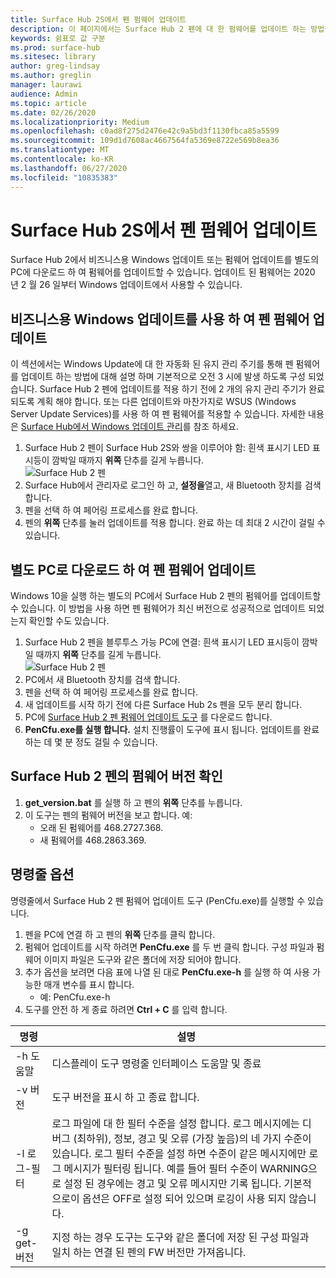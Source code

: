 ```yaml
---
title: Surface Hub 2S에서 펜 펌웨어 업데이트
description: 이 페이지에서는 Surface Hub 2 펜에 대 한 펌웨어를 업데이트 하는 방법을 설명 합니다.
keywords: 쉼표로 값 구분
ms.prod: surface-hub
ms.sitesec: library
author: greg-lindsay
ms.author: greglin
manager: laurawi
audience: Admin
ms.topic: article
ms.date: 02/26/2020
ms.localizationpriority: Medium
ms.openlocfilehash: c0ad8f275d2476e42c9a5bd3f1130fbca85a5599
ms.sourcegitcommit: 109d1d7608ac4667564fa5369e8722e569b8ea36
ms.translationtype: MT
ms.contentlocale: ko-KR
ms.lasthandoff: 06/27/2020
ms.locfileid: "10835383"
---
```

# Surface Hub 2S에서 펜 펌웨어 업데이트

Surface Hub 2에서 비즈니스용 Windows 업데이트 또는 펌웨어 업데이트를 별도의 PC에 다운로드 하 여 펌웨어를 업데이트할 수 있습니다. 업데이트 된 펌웨어는 2020 년 2 월 26 일부터 Windows 업데이트에서 사용할 수 있습니다. 

## 비즈니스용 Windows 업데이트를 사용 하 여 펜 펌웨어 업데이트

이 섹션에서는 Windows Update에 대 한 자동화 된 유지 관리 주기를 통해 펜 펌웨어를 업데이트 하는 방법에 대해 설명 하며 기본적으로 오전 3 시에 발생 하도록 구성 되었습니다. Surface Hub 2 펜에 업데이트를 적용 하기 전에 2 개의 유지 관리 주기가 완료 되도록 계획 해야 합니다. 또는 다른 업데이트와 마찬가지로 WSUS (Windows Server Update Services)를 사용 하 여 펜 펌웨어를 적용할 수 있습니다. 자세한 내용은 [Surface Hub에서 Windows 업데이트 관리](manage-windows-updates-for-surface-hub.md)를 참조 하세요.

1. Surface Hub 2 펜이 Surface Hub 2S와 쌍을 이루어야 함: 흰색 표시기 LED 표시등이 깜박일 때까지 **위쪽** 단추를 길게 누릅니다. <br>
![Surface Hub 2 펜](images/sh2-pen-1.png) <br>
2. Surface Hub에서 관리자로 로그인 하 고, **설정을**열고, 새 Bluetooth 장치를 검색 합니다.
3. 펜을 선택 하 여 페어링 프로세스를 완료 합니다.
4. 펜의 **위쪽** 단추를 눌러 업데이트를 적용 합니다. 완료 하는 데 최대 2 시간이 걸릴 수 있습니다.

## 별도 PC로 다운로드 하 여 펜 펌웨어 업데이트

Windows 10을 실행 하는 별도의 PC에서 Surface Hub 2 펜의 펌웨어를 업데이트할 수 있습니다. 이 방법을 사용 하면 펜 펌웨어가 최신 버전으로 성공적으로 업데이트 되었는지 확인할 수도 있습니다.

1. Surface Hub 2 펜을 블루투스 가능 PC에 연결: 흰색 표시기 LED 표시등이 깜박일 때까지 **위쪽** 단추를 길게 누릅니다. <br>
![Surface Hub 2 펜](images/sh2-pen-1.png) <br>
2. PC에서 새 Bluetooth 장치를 검색 합니다.
3. 펜을 선택 하 여 페어링 프로세스를 완료 합니다.
4. 새 업데이트를 시작 하기 전에 다른 Surface Hub 2s 펜을 모두 분리 합니다.
3. PC에 [Surface Hub 2 펜 펌웨어 업데이트 도구](https://download.microsoft.com/download/8/3/F/83FD5089-D14E-42E3-AF7C-6FC36F80D347/Pen_Firmware_Tool.zip) 를 다운로드 합니다.
4. **PenCfu.exe를 실행 합니다.** 설치 진행률이 도구에 표시 됩니다. 업데이트를 완료 하는 데 몇 분 정도 걸릴 수 있습니다. 


## Surface Hub 2 펜의 펌웨어 버전 확인

1. **get_version.bat** 를 실행 하 고 펜의 **위쪽** 단추를 누릅니다.
2. 이 도구는 펜의 펌웨어 버전을 보고 합니다. 예:
    - 오래 된 펌웨어를 468.2727.368.
    - 새 펌웨어를 468.2863.369.

## 명령줄 옵션

명령줄에서 Surface Hub 2 펜 펌웨어 업데이트 도구 (PenCfu.exe)를 실행할 수 있습니다.

1. 펜을 PC에 연결 하 고 펜의 **위쪽** 단추를 클릭 합니다.
2. 펌웨어 업데이트를 시작 하려면 **PenCfu.exe** 를 두 번 클릭 합니다. 구성 파일과 펌웨어 이미지 파일은 도구와 같은 폴더에 저장 되어야 합니다.
3. 추가 옵션을 보려면 다음 표에 나열 된 대로 **PenCfu.exe-h** 를 실행 하 여 사용 가능한 매개 변수를 표시 합니다.  
    - 예: PenCfu.exe-h
4. 도구를 안전 하 게 종료 하려면 **Ctrl + C** 를 입력 합니다.

 

| **명령**    | **설명**                                                                                                                                                                                                                                                                                                                                                                                |
| -------------- | ---------------------------------------------------------------------------------------------------------------------------------------------------------------------------------------------------------------------------------------------------------------------------------------------------------------------------------------------------------------------------------------------- |
| -h 도움말        | 디스플레이 도구 명령줄 인터페이스 도움말 및 종료                                                                                                                                                                                                                                                                                                                                             |
| -v 버전     | 도구 버전을 표시 하 고 종료 합니다.                                                                                                                                                                                                                                                                                                                                                                 |
| -l 로그-필터  | 로그 파일에 대 한 필터 수준을 설정 합니다. 로그 메시지에는 디버그 (최하위), 정보, 경고 및 오류 (가장 높음)의 네 가지 수준이 있습니다. 로그 필터 수준을 설정 하면 수준이 같은 메시지에만 로그 메시지가 필터링 됩니다. 예를 들어 필터 수준이 WARNING으로 설정 된 경우에는 경고 및 오류 메시지만 기록 됩니다. 기본적으로이 옵션은 OFF로 설정 되어 있으며 로깅이 사용 되지 않습니다. |
| -g get-버전 | 지정 하는 경우 도구는 도구와 같은 폴더에 저장 된 구성 파일과 일치 하는 연결 된 펜의 FW 버전만 가져옵니다.                                                                                                                                                                                                                                    
